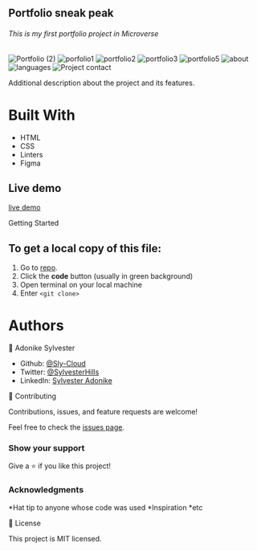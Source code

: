 <h2>Portfolio sneak peak</h2>

<h6>This is my first portfolio project in Microverse</h6>

![Portfolio (2)](https://user-images.githubusercontent.com/69966775/120867396-bef74680-c589-11eb-9033-af8687716d03.png)
![porfolio1](https://user-images.githubusercontent.com/69966775/120867393-bd2d8300-c589-11eb-8cdb-0b666406bed7.png)
![portfolio2](https://user-images.githubusercontent.com/69966775/120867399-bf8fdd00-c589-11eb-8643-a198cce81ddc.png)
![portfolio3](https://user-images.githubusercontent.com/69966775/120867400-c0c10a00-c589-11eb-85ee-e47bf4ce4198.png)
![portfolio5](https://user-images.githubusercontent.com/69966775/120867401-c1f23700-c589-11eb-9bd3-746dc2adf2aa.png)
![about](https://user-images.githubusercontent.com/69966775/120867369-ae46d080-c589-11eb-9ffd-b2162b7d6c50.png)
![languages](https://user-images.githubusercontent.com/69966775/120867351-a555ff00-c589-11eb-9de1-fb3fa68fd821.png)
![Project contact](https://user-images.githubusercontent.com/69966775/121193353-ae82ec80-c865-11eb-90c4-7295cf7461c5.png)

Additional description about the project and its features.

<h1>Built With</h1>

- HTML
- CSS
- Linters
- Figma

## Live demo

[live demo](https://sly-cloud.github.io/portfolio-project/)

Getting Started

<h2> To get a local copy of this file:</h2>

1. Go to [repo](https://github.com/Sly-Cloud/portfolio-project).
2. Click the **code** button (usually in green background)
3. Open terminal on your local machine
4. Enter `<git clone>`

<h1>Authors</h1>

👤 Adonike Sylvester

- Github: [@Sly-Cloud](https://github.com/Sly-Cloud)
- Twitter: [@SylvesterHills](https://twitter.com/SylvesterHills)
- LinkedIn: [Sylvester Adonike](https://www.linkedin.com/in/sylvester-adonike/)

🤝 Contributing

Contributions, issues, and feature requests are welcome!

Feel free to check the [issues page](https://github.com/Sly-Cloud/portfolio-project/issues).

<h3>Show your support</h3>

Give a ⭐️ if you like this project!

<h3>Acknowledgments</h3>

*Hat tip to anyone whose code was used
*Inspiration
\*etc

📝 License

This project is MIT licensed.
